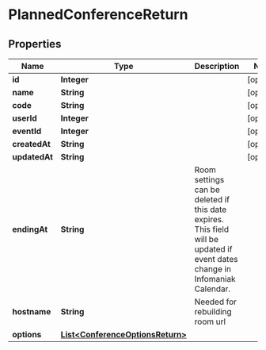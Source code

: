 

# PlannedConferenceReturn


## Properties

| Name | Type | Description | Notes |
|------------ | ------------- | ------------- | -------------|
|**id** | **Integer** |  |  [optional] |
|**name** | **String** |  |  [optional] |
|**code** | **String** |  |  [optional] |
|**userId** | **Integer** |  |  [optional] |
|**eventId** | **Integer** |  |  [optional] |
|**createdAt** | **String** |  |  [optional] |
|**updatedAt** | **String** |  |  [optional] |
|**endingAt** | **String** | Room settings can be deleted if this date expires. This field will be updated if event dates change in Infomaniak Calendar. |  |
|**hostname** | **String** | Needed for rebuilding room url |  |
|**options** | [**List&lt;ConferenceOptionsReturn&gt;**](ConferenceOptionsReturn.md) |  |  |



